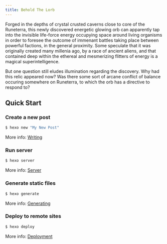 ```yaml
---
title: Behold The Lorb
---
```

Forged in the depths of crystal crusted caverns close to core of the Runeterra, this newly discovered energetic glowing orb can apparently tap into the invisible life-force energy occupying space around living organisms in order to foresee the outcome of immenant battles taking place between powerful factions, in the general proximity. Some speculate that it was originally created many millenia ago, by a race of ancient aliens, and that contained deep within the ethereal and mesmerizing flitters of energy is a magical superintelligence.

But one question still eludes illumination regarding the discovery. Why had this relic appeared now? Was there some sort of arcane conflict of balance occuring somewhere on Runeterra, to which the orb has a directive to respond to?
<!-- Welcome to [Hexo](https://hexo.io/)! This is your very first post. Check [documentation](https://hexo.io/docs/) for more info. If you get any problems when using Hexo, you can find the answer in [troubleshooting](https://hexo.io/docs/troubleshooting.html) or you can ask me on [GitHub](https://github.com/hexojs/hexo/issues). -->

## Quick Start

### Create a new post

``` bash
$ hexo new "My New Post"
```

More info: [Writing](https://hexo.io/docs/writing.html)

### Run server

``` bash
$ hexo server
```

More info: [Server](https://hexo.io/docs/server.html)

### Generate static files

``` bash
$ hexo generate
```

More info: [Generating](https://hexo.io/docs/generating.html)

### Deploy to remote sites

``` bash
$ hexo deploy
```

More info: [Deployment](https://hexo.io/docs/deployment.html)
